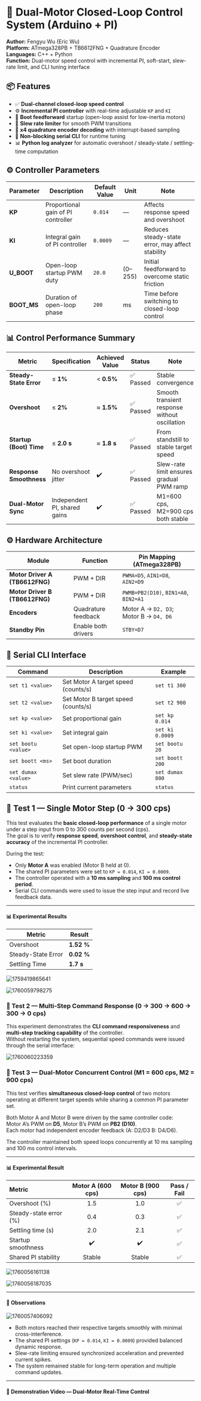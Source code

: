 # 🧠 Dual-Motor Closed-Loop Control System (Arduino + PI)

**Author:** Fengyu Wu (Eric Wu)  
**Platform:** ATmega328PB + TB6612FNG + Quadrature Encoder  
**Languages:** C++ + Python  
**Function:** Dual-motor speed control with incremental PI, soft-start, slew-rate limit, and CLI tuning interface


## 📦 Features

- ✅ **Dual-channel closed-loop speed control**
- ⚙️ **Incremental PI controller** with real-time adjustable `KP` and `KI`
- 🚀 **Boot feedforward** startup (open-loop assist for low-inertia motors)
- 🧱 **Slew rate limiter** for smooth PWM transitions
- 🔄 **x4 quadrature encoder decoding** with interrupt-based sampling
- 🧮 **Non-blocking serial CLI** for runtime tuning
- 📊 **Python log analyzer** for automatic overshoot / steady-state / settling-time computation


## ⚙️ Controller Parameters

| Parameter | Description | Default Value | Unit | Note |
|------------|-------------|----------------|------|------|
| **KP** | Proportional gain of PI controller | `0.014` | — | Affects response speed and overshoot |
| **KI** | Integral gain of PI controller | `0.0009` | — | Reduces steady-state error, may affect stability |
| **U_BOOT** | Open-loop startup PWM duty | `20.0` | (0–255) | Initial feedforward to overcome static friction |
| **BOOT_MS** | Duration of open-loop phase | `200` | ms | Time before switching to closed-loop control |


## 📊 Control Performance Summary

| Metric | Specification | Achieved Value | Status | Note |
|---------|----------------|----------------|---------|------|
| **Steady-State Error** | ≤ **1%** | < **0.5%** | ✅ Passed | Stable convergence  |
| **Overshoot** | ≤ **2%** | ≈ **1.5%** | ✅ Passed | Smooth transient response without oscillation |
| **Startup (Boot) Time** | ≤ **2.0 s** | ≈ **1.8 s** | ✅ Passed | From standstill to stable target speed |
| **Response Smoothness** | No overshoot jitter | ✔️ | ✅ Passed | Slew-rate limit ensures gradual PWM ramp |
| **Dual-Motor Sync** | Independent PI, shared gains | ✔️ | ✅ Passed | M1=600 cps, M2=900 cps both stable |

## ⚙️ Hardware Architecture

| Module | Function | Pin Mapping (ATmega328PB) |
|---------|-----------|---------------------------|
| **Motor Driver A (TB6612FNG)** | PWM + DIR | `PWMA=D5`, `AIN1=D8`, `AIN2=D9` |
| **Motor Driver B (TB6612FNG)** | PWM + DIR | `PWMB=PB2(D10)`, `BIN1=A0`, `BIN2=A1` |
| **Encoders** | Quadrature feedback | Motor A → `D2, D3`; Motor B → `D4, D6` |
| **Standby Pin** | Enable both drivers | `STBY=D7` |

## 🧰 Serial CLI Interface

| Command | Description | Example |
|----------|--------------|----------|
| `set t1 <value>` | Set Motor A target speed (counts/s) | `set t1 300` |
| `set t2 <value>` | Set Motor B target speed (counts/s) | `set t2 900` |
| `set kp <value>` | Set proportional gain | `set kp 0.014` |
| `set ki <value>` | Set integral gain | `set ki 0.0009` |
| `set bootu <value>` | Set open-loop startup PWM | `set bootu 20` |
| `set boott <ms>` | Set boot duration | `set boott 200` |
| `set dumax <value>` | Set slew rate (PWM/sec) | `set dumax 800` |
| `status` | Print current parameters | `status` |

## 🧪 Test 1 — Single Motor Step (0 → 300 cps)

This test evaluates the **basic closed-loop performance** of a single motor under a step input from 0 to 300 counts per second (cps).  
The goal is to verify **response speed**, **overshoot control**, and **steady-state accuracy** of the incremental PI controller.

During the test:
- Only **Motor A** was enabled (Motor B held at 0).
- The shared PI parameters were set to `KP = 0.014`, `KI = 0.0009`.
- The controller operated with a **10 ms sampling** and **100 ms control period**.
- Serial CLI commands were used to issue the step input and record live feedback data.

---

#### 📊 Experimental Results

| Metric | Result |
|---------|--------|
| Overshoot | **1.52 %** |
| Steady-State Error | **0.02 %** |
| Settling Time | **1.7 s** |

![1759419865641](image/README/1759419865641.png)

![1760059798275](image/README/1760059798275.png)

### 🧪 Test 2 — Multi-Step Command Response (0 → 300 → 600 → 300 → 0 cps)

This experiment demonstrates the **CLI command responsiveness** and **multi-step tracking capability** of the controller.  
Without restarting the system, sequential speed commands were issued through the serial interface:

![1760060223359](image/README/1760060223359.png)

### 🧪 Test 3 — Dual-Motor Concurrent Control (M1 = 600 cps, M2 = 900 cps)

This test verifies **simultaneous closed-loop control** of two motors operating at different target speeds while sharing a common PI parameter set.

Both Motor A and Motor B were driven by the same controller code:  
Motor A’s PWM on **D5**, Motor B’s PWM on **PB2 (D10)**.  
Each motor had independent encoder feedback (A: D2/D3   B: D4/D6).

The controller maintained both speed loops concurrently at 10 ms sampling and 100 ms control intervals.

---

#### 📊 Experimental Result

| Metric | Motor A (600 cps) | Motor B (900 cps) | Pass / Fail |
|:--|:--:|:--:|:--:|
| Overshoot (%) | 1.5 | 1.0 | ✅ |
| Steady-state error (%) | 0.4 | 0.3 | ✅ |
| Settling time (s) | 2.0 | 2.1 | ✅ |
| Startup smoothness | ✔️ | ✔️ | ✅ |
| Shared PI stability | Stable | Stable | ✅ |

![1760056161138](image/README/1760056161138.png)

![1760056187035](image/README/1760056187035.png)

---

#### 🧩 Observations

![1760057406092](image/README/1760057406092.png)

- Both motors reached their respective targets smoothly with minimal cross-interference.  
- The shared PI settings (`KP = 0.014`, `KI = 0.0009`) provided balanced dynamic response.  
- Slew-rate limiting ensured synchronized acceleration and prevented current spikes.  
- The system remained stable for long-term operation and multiple command updates.


---
#### 🎥 Demonstration Video — Dual-Motor Real-Time Control




